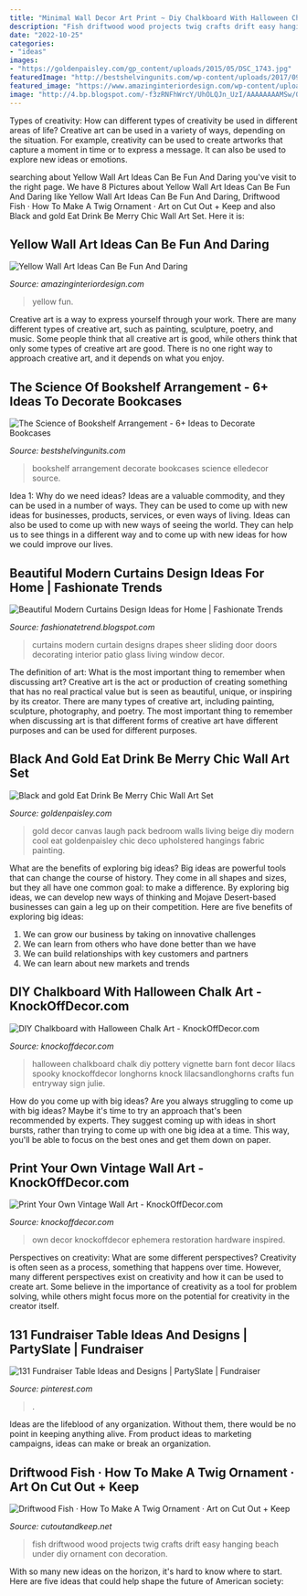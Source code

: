 ```yaml
---
title: "Minimal Wall Decor Art Print ~ Diy Chalkboard With Halloween Chalk Art"
description: "Fish driftwood wood projects twig crafts drift easy hanging beach under diy ornament con decoration"
date: "2022-10-25"
categories:
- "ideas"
images:
- "https://goldenpaisley.com/gp_content/uploads/2015/05/DSC_1743.jpg"
featuredImage: "http://bestshelvingunits.com/wp-content/uploads/2017/09/bookshelf_arrangement_layout2.jpg"
featured_image: "https://www.amazinginteriordesign.com/wp-content/uploads/2013/12/yy.jpg"
image: "http://4.bp.blogspot.com/-f3zRNFhWrcY/UhOLQJn_UzI/AAAAAAAAMSw/00vcEWLcB2w/s1600/Beautiful-Modern-Curtains-Design-Ideas-for-Home+(4).jpg"
---
```



Types of creativity: How can different types of creativity be used in different areas of life?
Creative art can be used in a variety of ways, depending on the situation. For example, creativity can be used to create artworks that capture a moment in time or to express a message. It can also be used to explore new ideas or emotions.

	

		
searching about Yellow Wall Art Ideas Can Be Fun And Daring you've visit to the right page. We have 8 Pictures about Yellow Wall Art Ideas Can Be Fun And Daring like Yellow Wall Art Ideas Can Be Fun And Daring, Driftwood Fish · How To Make A Twig Ornament · Art on Cut Out + Keep and also Black and gold Eat Drink Be Merry Chic Wall Art Set. Here it is:
		
    
## Yellow Wall Art Ideas Can Be Fun And Daring

<img loading=lazy src="https://www.amazinginteriordesign.com/wp-content/uploads/2013/12/yy.jpg" onerror="this.onerror=null;this.src='https://tse4.mm.bing.net/th?id=OIP.w3YrcQEohmxmaLtlapRLNgHaFy&amp;pid=15.1';" alt="Yellow Wall Art Ideas Can Be Fun And Daring">

_Source: amazinginteriordesign.com_

>yellow fun. 

	

Creative art is a way to express yourself through your work. There are many different types of creative art, such as painting, sculpture, poetry, and music. Some people think that all creative art is good, while others think that only some types of creative art are good. There is no one right way to approach creative art, and it depends on what you enjoy.

    
## The Science Of Bookshelf Arrangement - 6+ Ideas To Decorate Bookcases

<img loading=lazy src="http://bestshelvingunits.com/wp-content/uploads/2017/09/bookshelf_arrangement_layout2.jpg" onerror="this.onerror=null;this.src='https://tse4.mm.bing.net/th?id=OIP.HataboKYwhOi8-UHnxIx4gHaLH&amp;pid=15.1';" alt="The Science of Bookshelf Arrangement - 6+ Ideas to Decorate Bookcases">

_Source: bestshelvingunits.com_

>bookshelf arrangement decorate bookcases science elledecor source. 

	

Idea 1: Why do we need ideas?
Ideas are a valuable commodity, and they can be used in a number of ways. They can be used to come up with new ideas for businesses, products, services, or even ways of living. Ideas can also be used to come up with new ways of seeing the world. They can help us to see things in a different way and to come up with new ideas for how we could improve our lives.

    
## Beautiful Modern Curtains Design Ideas For Home | Fashionate Trends

<img loading=lazy src="http://4.bp.blogspot.com/-f3zRNFhWrcY/UhOLQJn_UzI/AAAAAAAAMSw/00vcEWLcB2w/s1600/Beautiful-Modern-Curtains-Design-Ideas-for-Home+(4).jpg" onerror="this.onerror=null;this.src='https://tse3.mm.bing.net/th?id=OIP.erUEhYYD63jkk4b_dovfuQHaJ4&amp;pid=15.1';" alt="Beautiful Modern Curtains Design Ideas for Home | Fashionate Trends">

_Source: fashionatetrend.blogspot.com_

>curtains modern curtain designs drapes sheer sliding door doors decorating interior patio glass living window decor. 

	

The definition of art: What is the most important thing to remember when discussing art?
Creative art is the act or production of creating something that has no real practical value but is seen as beautiful, unique, or inspiring by its creator. There are many types of creative art, including painting, sculpture, photography, and poetry. The most important thing to remember when discussing art is that different forms of creative art have different purposes and can be used for different purposes.

    
## Black And Gold Eat Drink Be Merry Chic Wall Art Set

<img loading=lazy src="https://goldenpaisley.com/gp_content/uploads/2015/05/DSC_1743.jpg" onerror="this.onerror=null;this.src='https://tse1.mm.bing.net/th?id=OIP.vFk1AASTUqTnZcDv-iTcIQHaJ9&amp;pid=15.1';" alt="Black and gold Eat Drink Be Merry Chic Wall Art Set">

_Source: goldenpaisley.com_

>gold decor canvas laugh pack bedroom walls living beige diy modern cool eat goldenpaisley chic deco upholstered hangings fabric painting. 

	

What are the benefits of exploring big ideas?
Big ideas are powerful tools that can change the course of history. They come in all shapes and sizes, but they all have one common goal: to make a difference. By exploring big ideas, we can develop new ways of thinking and Mojave Desert-based businesses can gain a leg up on their competition. Here are five benefits of exploring big ideas: 
1. We can grow our business by taking on innovative challenges
2. We can learn from others who have done better than we have
3. We can build relationships with key customers and partners
4. We can learn about new markets and trends

    
## DIY Chalkboard With Halloween Chalk Art - KnockOffDecor.com

<img loading=lazy src="https://knockoffdecor.com/wp-content/uploads/2013/09/halloween-chalkboard.jpg" onerror="this.onerror=null;this.src='https://tse1.mm.bing.net/th?id=OIP.Kdi6BikwDTq7deKn2JHaKAHaKd&amp;pid=15.1';" alt="DIY Chalkboard with Halloween Chalk Art - KnockOffDecor.com">

_Source: knockoffdecor.com_

>halloween chalkboard chalk diy pottery vignette barn font decor lilacs spooky knockoffdecor longhorns knock lilacsandlonghorns crafts fun entryway sign julie. 

	

How do you come up with big ideas?
Are you always struggling to come up with big ideas? Maybe it's time to try an approach that's been recommended by experts. They suggest coming up with ideas in short bursts, rather than trying to come up with one big idea at a time. This way, you'll be able to focus on the best ones and get them down on paper.

    
## Print Your Own Vintage Wall Art - KnockOffDecor.com

<img loading=lazy src="https://knockoffdecor.com/wp-content/uploads/2013/10/vintage-ephemera-wall-art_thumb1.jpg" onerror="this.onerror=null;this.src='https://tse1.mm.bing.net/th?id=OIP.IuwOLcOhznjN_EyoBSKcQwAAAA&amp;pid=15.1';" alt="Print Your Own Vintage Wall Art - KnockOffDecor.com">

_Source: knockoffdecor.com_

>own decor knockoffdecor ephemera restoration hardware inspired. 

	

Perspectives on creativity: What are some different perspectives?
Creativity is often seen as a process, something that happens over time. However, many different perspectives exist on creativity and how it can be used to create art. Some believe in the importance of creativity as a tool for problem solving, while others might focus more on the potential for creativity in the creator itself.

    
## 131 Fundraiser Table Ideas And Designs | PartySlate | Fundraiser

<img loading=lazy src="https://i.pinimg.com/736x/0f/cf/38/0fcf38cfa6b1ffcb0a6ac1c708f86692.jpg" onerror="this.onerror=null;this.src='https://tse1.mm.bing.net/th?id=OIP.f7Ta20NNLab-PcSdSFMHtQHaLa&amp;pid=15.1';" alt="131 Fundraiser Table Ideas and Designs | PartySlate | Fundraiser">

_Source: pinterest.com_

>. 

	

Ideas are the lifeblood of any organization. Without them, there would be no point in keeping anything alive. From product ideas to marketing campaigns, ideas can make or break an organization.

    
## Driftwood Fish · How To Make A Twig Ornament · Art On Cut Out + Keep

<img loading=lazy src="http://images.coplusk.net/project_images/183968/image/full_107093_2F2015-01-26-200959-drift-wood-fish-pair.jpg" onerror="this.onerror=null;this.src='https://tse1.mm.bing.net/th?id=OIP.rACDzmzDlvjf2lJFKL61YAHaLE&amp;pid=15.1';" alt="Driftwood Fish · How To Make A Twig Ornament · Art on Cut Out + Keep">

_Source: cutoutandkeep.net_

>fish driftwood wood projects twig crafts drift easy hanging beach under diy ornament con decoration. 

	

With so many new ideas on the horizon, it's hard to know where to start. Here are five ideas that could help shape the future of American society: 

